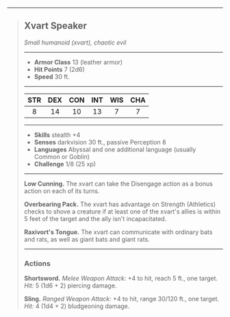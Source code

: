 ***
> ## Xvart Speaker
> *Small humanoid (xvart), chaotic evil*
> 
> ***
> 
> - **Armor Class** 13 (leather armor)
> - **Hit Points** 7 (2d6)
> - **Speed** 30 ft.
> 
> ***
> 
> |STR|DEX|CON|INT|WIS|CHA|
> |:---:|:---:|:---:|:---:|:---:|:---:|
> |8|14|10|13|7|7|
> 
> ***
> 
> - **Skills** stealth +4
> - **Senses** darkvision 30 ft., passive Perception 8
> - **Languages** Abyssal and one additional language (usually Common or Goblin)
> - **Challenge** 1/8 (25 xp)
> 
> ***
> 
> **Low Cunning.** The xvart can take the Disengage action as a bonus action on each of its turns.
> 
> **Overbearing Pack.** The xvart has advantage on Strength (Athletics) checks to shove a creature if at least one of the xvart's allies is within 5 feet of the target and the ally isn't incapacitated.
> 
> **Raxivort's Tongue.** The xvart can communicate with ordinary bats and rats, as well as giant bats and giant rats.
> 
> ***
> 
> ### Actions
> **Shortsword.** *Melee Weapon Attack:* +4 to hit, reach 5 ft., one target. *Hit:* 5 (1d6 + 2) piercing damage.
> 
> **Sling.** *Ranged Weapon Attack:* +4 to hit, range 30/120 ft., one target. *Hit:* 4 (1d4 + 2) bludgeoning damage.